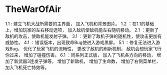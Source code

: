 # TheWarOfAir
1.1 : 建立飞机大战所需要的主界面，
      加入飞机和背景图片。
1.2 ：在1.1的基础上，增加玩家的左右移动选项，
      加入敌机使敌机能左右随机移动。
2.1 ：更新了敌机的攻击，使敌机能发射子弹。
3.1 ：更新了敌机子弹的随机性，使攻击更加有威胁性。
4.1 ：错误版本，出现致命Bug使进入游戏黑屏。
5.1 ：修复无法进入游戏Bug，
      优化了玩家飞机的流畅性，
      更改了敌机的刷新机制，
      敌机会想玩家飞行你过来，
      增加了碰撞伤害。
6.1 ：同系列正式版，
      加入了飞机各方向的移动，
      增加了新武器3连发子弹等，
      增加了新敌机，
      增加了生命数，
      增加了右侧菜单栏，
      加入飞机死亡特效等。

